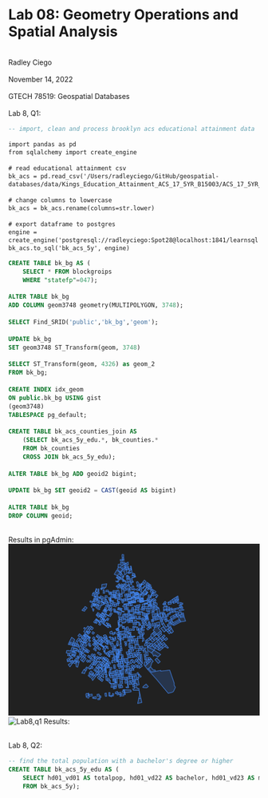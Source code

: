 # Lab 08: Geometry Operations and Spatial Analysis
<br> Radley Ciego </br>
<br> November 14, 2022 </br>
<br> GTECH 78519: Geospatial Databases </br>
<br> Lab 8, Q1: </br>

```sql
-- import, clean and process brooklyn acs educational attainment data
```

```
import pandas as pd
from sqlalchemy import create_engine

# read educational attainment csv
bk_acs = pd.read_csv('/Users/radleyciego/GitHub/geospatial-databases/data/Kings_Education_Attainment_ACS_17_5YR_B15003/ACS_17_5YR_B15003.csv')

# change columns to lowercase
bk_acs = bk_acs.rename(columns=str.lower)

# export dataframe to postgres
engine = create_engine('postgresql://radleyciego:Spot28@localhost:1841/learnsql')
bk_acs.to_sql('bk_acs_5y', engine)
```

```sql
CREATE TABLE bk_bg AS (
	SELECT * FROM blockgroips
	WHERE "statefp"=047);

ALTER TABLE bk_bg
ADD COLUMN geom3748 geometry(MULTIPOLYGON, 3748);

SELECT Find_SRID('public','bk_bg','geom');

UPDATE bk_bg
SET geom3748 ST_Transform(geom, 3748)

SELECT ST_Transform(geom, 4326) as geom_2
FROM bk_bg;

CREATE INDEX idx_geom
ON public.bk_bg USING gist
(geom3748)
TABLESPACE pg_default;

CREATE TABLE bk_acs_counties_join AS 
	(SELECT bk_acs_5y_edu.*, bk_counties.*
	FROM bk_counties
	CROSS JOIN bk_acs_5y_edu);

ALTER TABLE bk_bg ADD geoid2 bigint;

UPDATE bk_bg SET geoid2 = CAST(geoid AS bigint)

ALTER TABLE bk_bg
DROP COLUMN geoid;
```

<br> Results in pgAdmin: </br>
![Lab8,q1 Results:](/img/l8q1.png)
![Lab8,q1 Results:](/img/l8q1.1.png)

<br> Lab 8, Q2: </br>

```sql
-- find the total population with a bachelor's degree or higher
CREATE TABLE bk_acs_5y_edu AS (
	SELECT hd01_vd01 AS totalpop, hd01_vd22 AS bachelor, hd01_vd23 AS masters, hd01_vd24 AS professional, hd01_vd25 AS doctorate
	FROM bk_acs_5y);
```